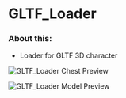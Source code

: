 # GLTF_Loader
### About this:
 * Loader for GLTF 3D character 

![GLTF_Loader Chest Preview](https://zupimages.net/up/18/25/21y8.jpg)

![GLTF_Loader Model Preview](https://zupimages.net/up/18/25/ogoi.jpg)
